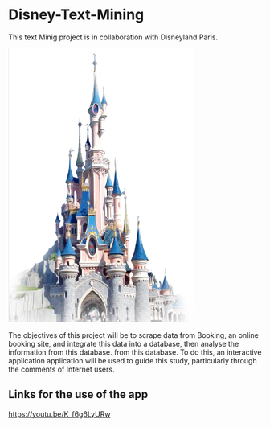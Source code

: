 # Disney-Text-Mining
This text Minig project is in collaboration with Disneyland Paris.

![](images/castle.png)

The objectives of this project will be to scrape data from
Booking, an online booking site, and integrate this data into a database, then analyse the information from this database.
from this database. To do this, an interactive application
application will be used to guide this study, particularly through the comments of Internet users.

## Links for the use of the app

https://youtu.be/K_f6g6LyURw
